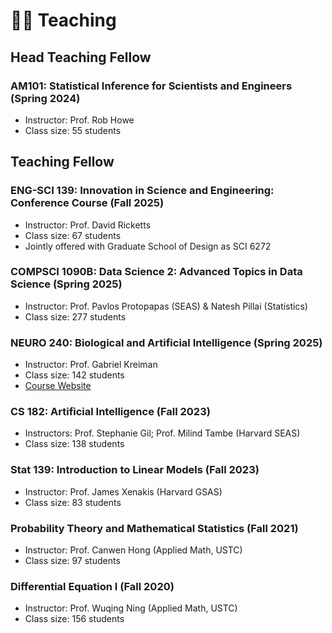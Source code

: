 # 👨‍🏫 Teaching

## Head Teaching Fellow
### AM101: Statistical Inference for Scientists and Engineers (Spring 2024)
- Instructor: Prof. Rob Howe
- Class size: 55 students

## Teaching Fellow
### ENG-SCI 139: Innovation in Science and Engineering: Conference Course (Fall 2025)
- Instructor: Prof. David Ricketts
- Class size: 67 students
- Jointly offered with Graduate School of Design as SCI 6272

### COMPSCI 1090B: Data Science 2: Advanced Topics in Data Science (Spring 2025)
- Instructor: Prof. Pavlos Protopapas (SEAS) & Natesh Pillai (Statistics)
- Class size: 277 students

### NEURO 240: Biological and Artificial Intelligence (Spring 2025)
- Instructor: Prof. Gabriel Kreiman
- Class size: 142 students
- [Course Website](https://kreimanlab.com/courses/biological-and-artificial-intelligence/)

### CS 182: Artificial Intelligence (Fall 2023)
- Instructors: Prof. Stephanie Gil; Prof. Milind Tambe (Harvard SEAS)
- Class size: 138 students

### Stat 139: Introduction to Linear Models (Fall 2023)
- Instructor: Prof. James Xenakis (Harvard GSAS)
- Class size: 83 students

### Probability Theory and Mathematical Statistics (Fall 2021)
- Instructor: Prof. Canwen Hong (Applied Math, USTC)
- Class size: 97 students

### Differential Equation I (Fall 2020)
- Instructor: Prof. Wuqing Ning (Applied Math, USTC)
- Class size: 156 students
